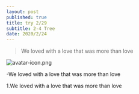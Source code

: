 ```yaml
---
layout: post
published: true
title: try 2/29
subtitle: 2-4 Tree
date: 2020/2/24
---
```



> We loved with a love that was more than love

![avatar-icon.png]({{site.baseurl}}/img/avatar-icon.png)

-We loved with a love that was more than love

1.We loved with a love that was more than love

